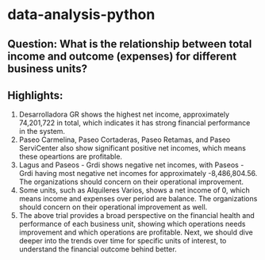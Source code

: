 # data-analysis-python
## Question: What is the relationship between total income and outcome (expenses) for different business units?
## Highlights:
1) Desarrolladora GR shows the highest net income, approximately 74,201,722 in total, which indicates it has strong financial performance in the system.
2) Paseo Carmelina, Paseo Cortaderas, Paseo Retamas, and Paseo ServiCenter also show significant positive net incomes, which means these opeartions are profitable.
3) Lagus and Paseos - Grdi shows negative net incomes, with Paseos - Grdi having most negative net incomes for approximately -8,486,804.56. The organizations should concern on their operational improvement.
4) Some units, such as Alquileres Varios, shows a net income of 0, which means income and expenses over period are balance. The organizations should concern on their operational improvement as well.
5) The above trial provides a broad perspective on the financial health and performance of each business unit, showing which operations needs improvement and which operations are profitable. Next, we should dive deeper into the trends over time for specific units of interest, to understand the financial outcome behind better.





